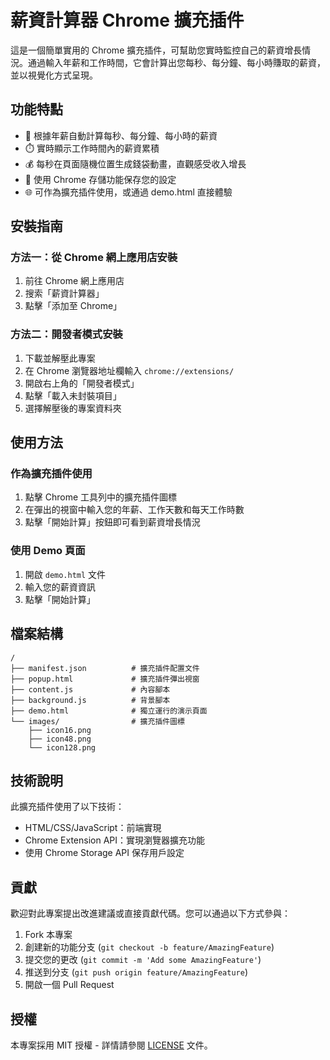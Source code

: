 # 薪資計算器 Chrome 擴充插件

這是一個簡單實用的 Chrome 擴充插件，可幫助您實時監控自己的薪資增長情況。通過輸入年薪和工作時間，它會計算出您每秒、每分鐘、每小時賺取的薪資，並以視覺化方式呈現。

## 功能特點

- 🧮 根據年薪自動計算每秒、每分鐘、每小時的薪資
- ⏱️ 實時顯示工作時間內的薪資累積
- 💰 每秒在頁面隨機位置生成錢袋動畫，直觀感受收入增長
- 💾 使用 Chrome 存儲功能保存您的設定
- 🌐 可作為擴充插件使用，或通過 demo.html 直接體驗

## 安裝指南

### 方法一：從 Chrome 網上應用店安裝

1. 前往 Chrome 網上應用店
2. 搜索「薪資計算器」
3. 點擊「添加至 Chrome」

### 方法二：開發者模式安裝

1. 下載並解壓此專案
2. 在 Chrome 瀏覽器地址欄輸入 `chrome://extensions/`
3. 開啟右上角的「開發者模式」
4. 點擊「載入未封裝項目」
5. 選擇解壓後的專案資料夾

## 使用方法

### 作為擴充插件使用

1. 點擊 Chrome 工具列中的擴充插件圖標
2. 在彈出的視窗中輸入您的年薪、工作天數和每天工作時數
3. 點擊「開始計算」按鈕即可看到薪資增長情況

### 使用 Demo 頁面

1. 開啟 `demo.html` 文件
2. 輸入您的薪資資訊
3. 點擊「開始計算」

## 檔案結構

```
/
├── manifest.json          # 擴充插件配置文件
├── popup.html             # 擴充插件彈出視窗
├── content.js             # 內容腳本
├── background.js          # 背景腳本
├── demo.html              # 獨立運行的演示頁面
└── images/                # 擴充插件圖標
    ├── icon16.png
    ├── icon48.png
    └── icon128.png
```

## 技術說明

此擴充插件使用了以下技術：

- HTML/CSS/JavaScript：前端實現
- Chrome Extension API：實現瀏覽器擴充功能
- 使用 Chrome Storage API 保存用戶設定

## 貢獻

歡迎對此專案提出改進建議或直接貢獻代碼。您可以通過以下方式參與：

1. Fork 本專案
2. 創建新的功能分支 (`git checkout -b feature/AmazingFeature`)
3. 提交您的更改 (`git commit -m 'Add some AmazingFeature'`)
4. 推送到分支 (`git push origin feature/AmazingFeature`)
5. 開啟一個 Pull Request

## 授權

本專案採用 MIT 授權 - 詳情請參閱 [LICENSE](LICENSE) 文件。 